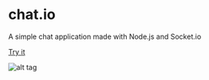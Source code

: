 # chat.io
A simple chat application made with Node.js and Socket.io

[Try it]

![alt tag](https://raw.github.com/Goehybrid/chat/masterchat.png)

[try it]: <http://floating-peak-9348.herokuapp.com/>
